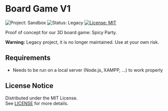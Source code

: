 # Board Game V1

![Project: Sandbox](https://img.shields.io/badge/project-sandbox-blue.svg)
![Status: Legacy](https://img.shields.io/badge/status-legacy-lightgrey)
[![License: MIT](https://img.shields.io/badge/license-mit-green.svg)](LICENSE.md)

Proof of concept for our 3D board game: Spicy Party.

**Warning:** Legacy project, it is no longer maintained. Use at your own risk.

## Requirements

* Needs to be run on a local server (Node.js, XAMPP, ...) to work properly

## License Notice

Distributed under the MIT License.<br>
See [LICENSE](LICENSE.md) for more details.
